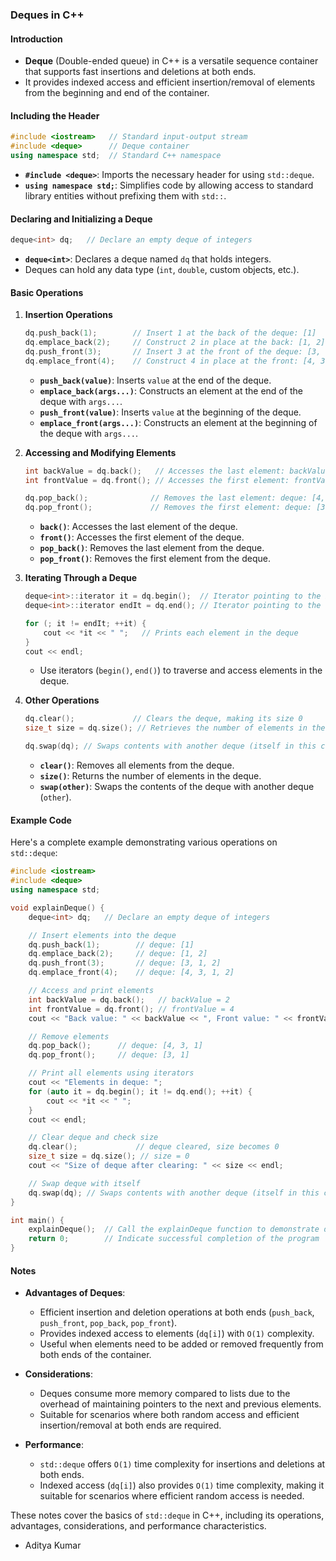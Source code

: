 ### Deques in C++

#### Introduction
- **Deque** (Double-ended queue) in C++ is a versatile sequence container that supports fast insertions and deletions at both ends.
- It provides indexed access and efficient insertion/removal of elements from the beginning and end of the container.

#### Including the Header
```cpp
#include <iostream>   // Standard input-output stream
#include <deque>      // Deque container
using namespace std;  // Standard C++ namespace
```

- **`#include <deque>`**: Imports the necessary header for using `std::deque`.
- **`using namespace std;`**: Simplifies code by allowing access to standard library entities without prefixing them with `std::`.

#### Declaring and Initializing a Deque
```cpp
deque<int> dq;   // Declare an empty deque of integers
```

- **`deque<int>`**: Declares a deque named `dq` that holds integers.
- Deques can hold any data type (`int`, `double`, custom objects, etc.).

#### Basic Operations

1. **Insertion Operations**
   ```cpp
   dq.push_back(1);        // Insert 1 at the back of the deque: [1]
   dq.emplace_back(2);     // Construct 2 in place at the back: [1, 2]
   dq.push_front(3);       // Insert 3 at the front of the deque: [3, 1, 2]
   dq.emplace_front(4);    // Construct 4 in place at the front: [4, 3, 1, 2]
   ```

   - **`push_back(value)`**: Inserts `value` at the end of the deque.
   - **`emplace_back(args...)`**: Constructs an element at the end of the deque with `args...`.
   - **`push_front(value)`**: Inserts `value` at the beginning of the deque.
   - **`emplace_front(args...)`**: Constructs an element at the beginning of the deque with `args...`.

2. **Accessing and Modifying Elements**
   ```cpp
   int backValue = dq.back();   // Accesses the last element: backValue = 2
   int frontValue = dq.front(); // Accesses the first element: frontValue = 4

   dq.pop_back();              // Removes the last element: deque: [4, 3, 1]
   dq.pop_front();             // Removes the first element: deque: [3, 1]
   ```

   - **`back()`**: Accesses the last element of the deque.
   - **`front()`**: Accesses the first element of the deque.
   - **`pop_back()`**: Removes the last element from the deque.
   - **`pop_front()`**: Removes the first element from the deque.

3. **Iterating Through a Deque**
   ```cpp
   deque<int>::iterator it = dq.begin();  // Iterator pointing to the beginning of the deque
   deque<int>::iterator endIt = dq.end(); // Iterator pointing to the end of the deque

   for (; it != endIt; ++it) {
       cout << *it << " ";   // Prints each element in the deque
   }
   cout << endl;
   ```

   - Use iterators (`begin()`, `end()`) to traverse and access elements in the deque.

4. **Other Operations**
   ```cpp
   dq.clear();             // Clears the deque, making its size 0
   size_t size = dq.size(); // Retrieves the number of elements in the deque: size = 0

   dq.swap(dq); // Swaps contents with another deque (itself in this case)
   ```

   - **`clear()`**: Removes all elements from the deque.
   - **`size()`**: Returns the number of elements in the deque.
   - **`swap(other)`**: Swaps the contents of the deque with another deque (`other`).

#### Example Code

Here's a complete example demonstrating various operations on `std::deque`:

```cpp
#include <iostream>
#include <deque>
using namespace std;

void explainDeque() {
    deque<int> dq;   // Declare an empty deque of integers

    // Insert elements into the deque
    dq.push_back(1);        // deque: [1]
    dq.emplace_back(2);     // deque: [1, 2]
    dq.push_front(3);       // deque: [3, 1, 2]
    dq.emplace_front(4);    // deque: [4, 3, 1, 2]

    // Access and print elements
    int backValue = dq.back();   // backValue = 2
    int frontValue = dq.front(); // frontValue = 4
    cout << "Back value: " << backValue << ", Front value: " << frontValue << endl;

    // Remove elements
    dq.pop_back();      // deque: [4, 3, 1]
    dq.pop_front();     // deque: [3, 1]

    // Print all elements using iterators
    cout << "Elements in deque: ";
    for (auto it = dq.begin(); it != dq.end(); ++it) {
        cout << *it << " ";
    }
    cout << endl;

    // Clear deque and check size
    dq.clear();             // deque cleared, size becomes 0
    size_t size = dq.size(); // size = 0
    cout << "Size of deque after clearing: " << size << endl;

    // Swap deque with itself
    dq.swap(dq); // Swaps contents with another deque (itself in this case)
}

int main() {
    explainDeque();  // Call the explainDeque function to demonstrate deque operations
    return 0;        // Indicate successful completion of the program
}
```

#### Notes
- **Advantages of Deques**:
  - Efficient insertion and deletion operations at both ends (`push_back`, `push_front`, `pop_back`, `pop_front`).
  - Provides indexed access to elements (`dq[i]`) with `O(1)` complexity.
  - Useful when elements need to be added or removed frequently from both ends of the container.

- **Considerations**:
  - Deques consume more memory compared to lists due to the overhead of maintaining pointers to the next and previous elements.
  - Suitable for scenarios where both random access and efficient insertion/removal at both ends are required.

- **Performance**:
  - `std::deque` offers `O(1)` time complexity for insertions and deletions at both ends.
  - Indexed access (`dq[i]`) also provides `O(1)` time complexity, making it suitable for scenarios where efficient random access is needed.

These notes cover the basics of `std::deque` in C++, including its operations, advantages, considerations, and performance characteristics.

- Aditya Kumar